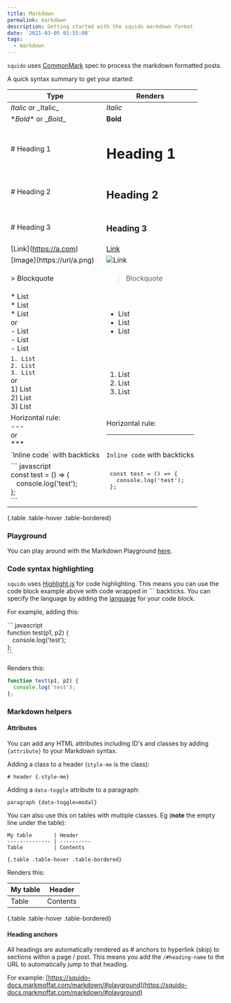 ```yaml
---
title: Markdown
permalink: markdown
description: Getting started with the squido markdown format
date: '2021-03-05 01:55:00'
tags: 
  - markdown
---
```


`squido` uses [CommonMark](http://spec.commonmark.org/) spec to process the markdown formatted posts.

A quick syntax summary to get your started:

Type                                                                            | Renders                        
------------------------------------------------------------------------------- | -----------------------------------
*Italic* or \_Italic_                                                          | *Italic*
\**Bold** or \__Bold__                                                          | **Bold**
\# Heading 1                                                                    | <h1>Heading 1</h1>
\# Heading 2                                                                    | <h2>Heading 2</h2>
\# Heading 3                                                                    | <h3>Heading 3</h3>
\[Link](https://a.com)                                                          | [Link](https://a.com)
\[Image](https://url/a.png)                                                     | ![Link](https://commonmark.org/help/images/favicon.png)
\> Blockquote                                                                   | <blockquote>Blockquote</blockquote>
\* List </br> \* List <br> * List  <br> or <br> - List </br> - List <br> - List | <ul><li>List</li><li>List</li><li>List</li></ul>
<code>1. List </br>2. List<br>3. List </code><br>or<br> 1) List </br> 2) List <br> 3) List | <ol><li>List</li><li>List</li><li>List</li></ol>
Horizontal rule: <br> \---  <br> or <br> \***                                   | Horizontal rule: <br> <hr>
\`Inline code` with backticks                                                   | `Inline code` with backticks
\``` javascript <br> const test = () => {<br>&nbsp;&nbsp; console.log('test');<br> }; <br>``` | <pre> const test = () => {<br>&nbsp;&nbsp; console.log('test');<br> }; <br></pre>

{.table .table-hover .table-bordered}


### Playground 

You can play around with the Markdown Playground [here](https://spec.commonmark.org/dingus/).

### Code syntax highlighting

`squido` uses [Highlight.js](https://highlightjs.org/) for code highlighting. This means you can use the code block example above with code wrapped in \``` backticks. You can specify the language by adding the [language](https://highlightjs.org/static/demo/) for your code block. 

For example, adding this:

\``` javascript <br> function test(p1, p2) {<br>&nbsp;&nbsp; console.log('test');<br> }; <br>```

Renders this:

``` javascript
function test(p1, p2) {
  console.log('test');
};
```

### Markdown helpers

#### Attributes

You can add any HTML attributes including ID's and classes by adding `{attribute}` to your Markdown syntax. 

Adding a class to a header (`style-me` is the class):

`# header {.style-me}`

Adding a `data-toggle` attribute to a paragraph:

`paragraph {data-toggle=modal}`

You can also use this on tables with multiple classes. Eg (**note** the empty line under the table):

``` no-highlight
My table       | Header                        
-------------- | ----------
Table          | Contents

{.table .table-hover .table-bordered}
```

Renders this:

My table       | Header                        
-------------- | ----------
Table          | Contents

{.table .table-hover .table-bordered}


#### Heading anchors

All headings are automatically rendered as # anchors to hyperlink (skip) to sections within a page / post. This means you add the `/#heading-name` to the URL to automatically jump to that heading. 

For example: 
[https://squido-docs.markmoffat.com/markdown/#playground](https://squido-docs.markmoffat.com/markdown/#playground)